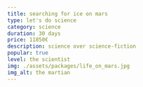 ```yaml
---
title: searching for ice on mars
type: let's do science
category: science
duration: 30 days
price: 11850€
description: science over science-fiction
popular: true
level: the scientist
img: ./assets/packages/life_on_mars.jpg
img_alt: the martian
---
```

